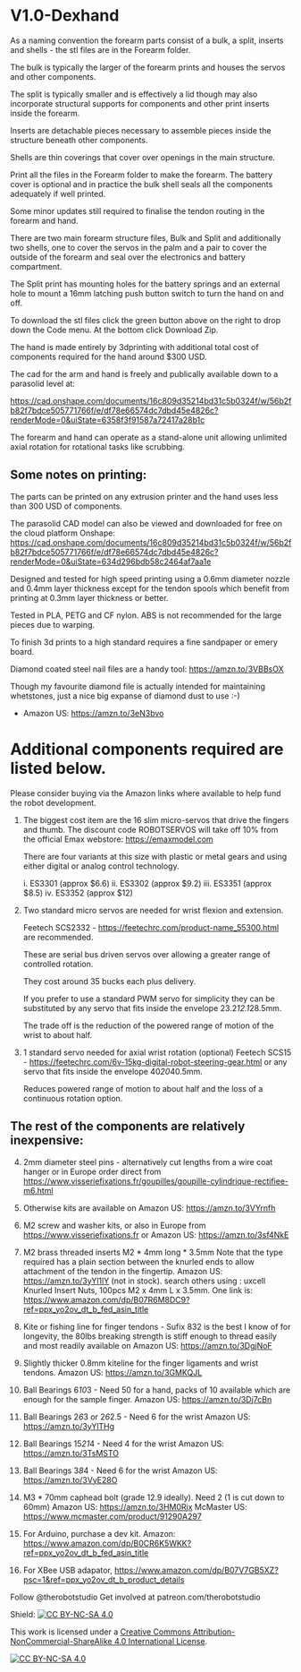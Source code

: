 # V1.0-Dexhand

As a naming convention the forearm parts consist of a bulk, a split, inserts and shells - the stl files are in the Forearm folder.

The bulk is typically the larger of the forearm prints and houses the servos and other components.

The split is typically smaller and is effectively a lid though may also incorporate structural supports for components and other print inserts inside the forearm.

Inserts are detachable pieces necessary to assemble pieces inside the structure beneath other components.

Shells are thin coverings that cover over openings in the main structure.

Print all the files in the Forearm folder to make the forearm. The battery cover is optional and in practice the bulk shell seals all the components adequately if well printed.

Some minor updates still required to finalise the tendon routing in the forearm and hand.

There are two main forearm structure files, Bulk and Split and additionally two shells, one to cover the servos in the palm and a pair to cover the outside of the forearm and seal over the electronics and battery compartment.

The Split print has mounting holes for the battery springs and an external hole to mount a 16mm latching push button switch to turn the hand on and off.

To download the stl files click the green button above on the right to drop down the Code menu. At the bottom click Download Zip.

The hand is made entirely by 3dprinting with additional total cost of components required for the hand around $300 USD.

The cad for the arm and hand is freely and publically available down to a parasolid level at:

https://cad.onshape.com/documents/16c809d35214bd31c5b0324f/w/56b2fb82f7bdce505771766f/e/df78e66574dc7dbd45e4826c?renderMode=0&uiState=6358f3f91587a72417a28b1c

The forearm and hand can operate as a stand-alone unit allowing unlimited axial rotation for rotational tasks like scrubbing.


## Some notes on printing:

The parts can be printed on any extrusion printer and the hand uses less than 300 USD of components.

The parasolid CAD model can also be viewed and downloaded for free on the cloud platform Onshape: https://cad.onshape.com/documents/16c809d35214bd31c5b0324f/w/56b2fb82f7bdce505771766f/e/df78e66574dc7dbd45e4826c?renderMode=0&uiState=634d296bdb58c2464af7aa1e

Designed and tested for high speed printing using a 0.6mm diameter nozzle and 0.4mm layer thickness except for the tendon spools which benefit from printing at 0.3mm layer thickness or better.

Tested in PLA, PETG and CF nylon. ABS is not recommended for the large pieces due to warping.

To finish 3d prints to a high standard requires a fine sandpaper or emery board.

Diamond coated steel nail files are a handy tool: https://amzn.to/3VBBsOX

Though my favourite diamond file is actually intended for maintaining whetstones, just a nice big expanse of diamond dust to use :-)

- Amazon US: https://amzn.to/3eN3bvo

# Additional components required are listed below.

Please consider buying via the Amazon links where available to help fund the robot development.

1. The biggest cost item are the 16 slim micro-servos that drive the fingers and thumb. The discount code ROBOTSERVOS will take off 10% from the official Emax webstore: https://emaxmodel.com
    
    There are four variants at this size with plastic or metal gears and using either digital or analog control technology.
    
    i. ES3301 (approx $6.6)
    ii. ES3302 (approx $9.2)
    iii. ES3351  (approx $8.5)
    iv. ES3352 (approx $12)

2. Two standard micro servos are needed for wrist flexion and extension.

    Feetech SCS2332 - https://feetechrc.com/product-name_55300.html are recommended.
    
    These are serial bus driven servos over allowing a greater range of controlled rotation.
    
    They cost around 35 bucks each plus delivery.
    
    If you prefer to use a standard PWM servo for simplicity they can be substituted by any servo that fits inside the envelope 23.2*12.1*28.5mm.
    
    The trade off is the reduction of the powered range of motion of the wrist to about half.

3. 1 standard servo needed for axial wrist rotation (optional)
    Feetech SCS15 - https://feetechrc.com/6v-15kg-digital-robot-steering-gear.html or any servo that fits inside the envelope 40*20*40.5mm.

    Reduces powered range of motion to about half and the loss of a continuous rotation option.

## The rest of the components are relatively inexpensive:

4. 2mm diameter steel pins - alternatively cut lengths from a wire coat hanger or in Europe order direct from https://www.visseriefixations.fr/goupilles/goupille-cylindrique-rectifiee-m6.html

5. Otherwise kits are available on Amazon US: https://amzn.to/3VYrnfh

6. M2 screw and washer kits, or also in Europe from https://www.visseriefixations.fr or Amazon US: https://amzn.to/3sf4NkE

7. M2 brass threaded inserts M2 * 4mm long * 3.5mm
  Note that the type required has a plain section between the knurled ends to allow attachment of the tendon in the fingertip.
  Amazon US: https://amzn.to/3yYl1lY (not in stock). search others using : uxcell Knurled Insert Nuts, 100pcs M2 x 4mm L x 3.5mm. One link is: 
   https://www.amazon.com/dp/B07R6M8DC9?ref=ppx_yo2ov_dt_b_fed_asin_title

8. Kite or fishing line for finger tendons - Sufix 832 is the best I know of for longevity, the 80lbs breaking strength is stiff enough to thread easily and most readily available on 
   Amazon US: https://amzn.to/3DgjNoF

9. Slightly thicker 0.8mm kiteline for the finger ligaments and wrist tendons.
   Amazon US: https://amzn.to/3GMKQJL

10. Ball Bearings 6*10*3 - Need 50 for a hand, packs of 10 available which are enough for the sample finger.
    Amazon US: https://amzn.to/3Dj7cBn

11. Ball Bearings 2*6*3 or 2*6*2.5 - Need 6 for the wrist
    Amazon US: https://amzn.to/3yYlTHg

12. Ball Bearings 15*21*4 - Need 4 for the wrist
    Amazon US: https://amzn.to/3TsMSTO

13. Ball Bearings 3*8*4 - Need 6 for the wrist
    Amazon US: https://amzn.to/3VyE28O

14. M3 * 70mm caphead bolt (grade 12.9 ideally). Need 2 (1 is cut down to 60mm)
    Amazon US: https://amzn.to/3HM0Rjx
    McMaster US: https://www.mcmaster.com/product/91290A297

15. For Arduino, purchase a dev kit. Amazon: https://www.amazon.com/dp/B0CR6K5WKK?ref=ppx_yo2ov_dt_b_fed_asin_title
16. For XBee USB adapator, https://www.amazon.com/dp/B07V7GB5XZ?psc=1&ref=ppx_yo2ov_dt_b_product_details

Follow @therobotstudio
Get involved at patreon.com/therobotstudio

Shield: [![CC BY-NC-SA 4.0][cc-by-nc-sa-shield]][cc-by-nc-sa]

This work is licensed under a
[Creative Commons Attribution-NonCommercial-ShareAlike 4.0 International License][cc-by-nc-sa].

[![CC BY-NC-SA 4.0][cc-by-nc-sa-image]][cc-by-nc-sa]

[cc-by-nc-sa]: http://creativecommons.org/licenses/by-nc-sa/4.0/
[cc-by-nc-sa-image]: https://licensebuttons.net/l/by-nc-sa/4.0/88x31.png
[cc-by-nc-sa-shield]: https://img.shields.io/badge/License-CC%20BY--NC--SA%204.0-lightgrey.svg
